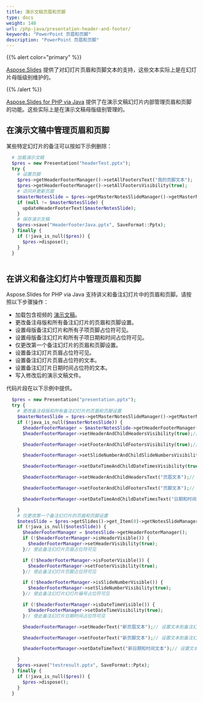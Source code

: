 ```yaml
---
title: 演示文稿页眉和页脚
type: docs
weight: 140
url: /php-java/presentation-header-and-footer/
keywords: "PowerPoint 页眉和页脚"
description: "PowerPoint 页眉和页脚"
---
```


{{% alert color="primary" %}} 

[Aspose.Slides](/slides/php-java/) 提供了对幻灯片页眉和页脚文本的支持，这些文本实际上是在幻灯片母版级别维护的。

{{% /alert %}} 

[Aspose.Slides for PHP via Java](/slides/php-java/) 提供了在演示文稿幻灯片内部管理页眉和页脚的功能。这些实际上是在演示文稿母版级别管理的。

## **在演示文稿中管理页眉和页脚**
某些特定幻灯片的备注可以按如下示例删除：

```php
  # 加载演示文稿
  $pres = new Presentation("headerTest.pptx");
  try {
    # 设置页脚
    $pres->getHeaderFooterManager()->setAllFootersText("我的页脚文本");
    $pres->getHeaderFooterManager()->setAllFootersVisibility(true);
    # 访问并更新页眉
    $masterNotesSlide = $pres->getMasterNotesSlideManager()->getMasterNotesSlide();
    if (null != $masterNotesSlide) {
      updateHeaderFooterText($masterNotesSlide);
    }
    # 保存演示文稿
    $pres->save("HeaderFooterJava.pptx", SaveFormat::Pptx);
  } finally {
    if (!java_is_null($pres)) {
      $pres->dispose();
    }
  }
```
```php

```

## **在讲义和备注幻灯片中管理页眉和页脚**
Aspose.Slides for PHP via Java 支持讲义和备注幻灯片中的页眉和页脚。请按照以下步骤操作：

- 加载包含视频的 [演示文稿](https://reference.aspose.com/slides/php-java/aspose.slides/Presentation)。
- 更改备注母版和所有备注幻灯片的页眉和页脚设置。
- 设置母版备注幻灯片和所有子项页脚占位符可见。
- 设置母版备注幻灯片和所有子项日期和时间占位符可见。
- 仅更改第一个备注幻灯片的页眉和页脚设置。
- 设置备注幻灯片页眉占位符可见。
- 设置备注幻灯片页眉占位符的文本。
- 设置备注幻灯片日期时间占位符的文本。
- 写入修改后的演示文稿文件。

代码片段在以下示例中提供。

```php
  $pres = new Presentation("presentation.pptx");
  try {
    # 更改备注母版和所有备注幻灯片的页眉和页脚设置
    $masterNotesSlide = $pres->getMasterNotesSlideManager()->getMasterNotesSlide();
    if (!java_is_null($masterNotesSlide)) {
      $headerFooterManager = $masterNotesSlide->getHeaderFooterManager();
      $headerFooterManager->setHeaderAndChildHeadersVisibility(true);// 使母版备注幻灯片和所有子项页脚占位符可见

      $headerFooterManager->setFooterAndChildFootersVisibility(true);// 使母版备注幻灯片和所有子项页眉占位符可见

      $headerFooterManager->setSlideNumberAndChildSlideNumbersVisibility(true);// 使母版备注幻灯片和所有子项幻灯片编号占位符可见

      $headerFooterManager->setDateTimeAndChildDateTimesVisibility(true);// 使母版备注幻灯片和所有子项日期和时间占位符可见

      $headerFooterManager->setHeaderAndChildHeadersText("页眉文本");// 设置文本到母版备注幻灯片和所有子项页眉占位符

      $headerFooterManager->setFooterAndChildFootersText("页脚文本");// 设置文本到母版备注幻灯片和所有子项页脚占位符

      $headerFooterManager->setDateTimeAndChildDateTimesText("日期和时间文本");// 设置文本到母版备注幻灯片和所有子项日期和时间占位符

    }
    # 仅更改第一个备注幻灯片的页眉和页脚设置
    $notesSlide = $pres->getSlides()->get_Item(0)->getNotesSlideManager()->getNotesSlide();
    if (!java_is_null($notesSlide)) {
      $headerFooterManager = $notesSlide->getHeaderFooterManager();
      if (!$headerFooterManager->isHeaderVisible()) {
        $headerFooterManager->setHeaderVisibility(true);
      }// 使此备注幻灯片页眉占位符可见

      if (!$headerFooterManager->isFooterVisible()) {
        $headerFooterManager->setFooterVisibility(true);
      }// 使此备注幻灯片页脚占位符可见

      if (!$headerFooterManager->isSlideNumberVisible()) {
        $headerFooterManager->setSlideNumberVisibility(true);
      }// 使此备注幻灯片幻灯片编号占位符可见

      if (!$headerFooterManager->isDateTimeVisible()) {
        $headerFooterManager->setDateTimeVisibility(true);
      }// 使此备注幻灯片日期时间占位符可见

      $headerFooterManager->setHeaderText("新页眉文本");// 设置文本到备注幻灯片页眉占位符

      $headerFooterManager->setFooterText("新页脚文本");// 设置文本到备注幻灯片页脚占位符

      $headerFooterManager->setDateTimeText("新日期和时间文本");// 设置文本到备注幻灯片日期时间占位符

    }
    $pres->save("testresult.pptx", SaveFormat::Pptx);
  } finally {
    if (!java_is_null($pres)) {
      $pres->dispose();
    }
  }
```